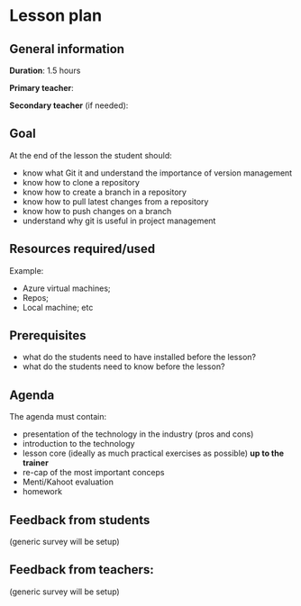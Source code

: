# Lesson plan

## General information

**Duration**: 1.5 hours

**Primary teacher**: 

**Secondary teacher** (if needed): 

## Goal
At the end of the lesson the student should:
- know what Git it and understand the importance of version management
- know how to clone a repository
- know how to create a branch in a repository
- know how to pull latest changes from a repository
- know how to push changes on a branch
- understand why git is useful in project management

## Resources required/used
Example:
- Azure virtual machines;
- Repos;
- Local machine; etc

## Prerequisites
- what do the students need to have installed before the lesson?
- what do the students need to know before the lesson?

## Agenda
The agenda must contain:
- presentation of the technology in the industry (pros and cons)
- introduction to the technology
- lesson core (ideally as much practical exercises as possible) **up to the trainer**
- re-cap of the most important conceps
- Menti/Kahoot evaluation
- homework

## Feedback from students
(generic survey will be setup)

## Feedback from teachers:
(generic survey will be setup)

